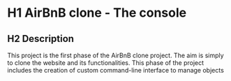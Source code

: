 # H1 AirBnB clone - The console

## H2 Description
This project is the first phase of the AirBnB clone project. The aim is simply to clone the website and its functionalities. This phase of the project includes the creation of custom command-line interface to manage objects